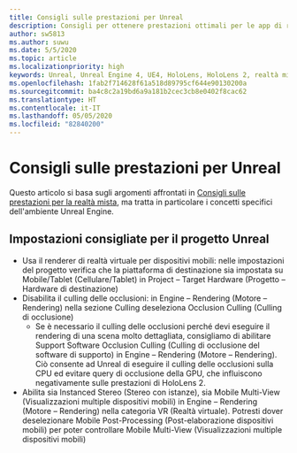 ```yaml
---
title: Consigli sulle prestazioni per Unreal
description: Consigli per ottenere prestazioni ottimali per le app di realtà mista in Unreal
author: sw5813
ms.author: suwu
ms.date: 5/5/2020
ms.topic: article
ms.localizationpriority: high
keywords: Unreal, Unreal Engine 4, UE4, HoloLens, HoloLens 2, realtà mista, prestazioni, ottimizzazione, impostazioni, documentazione
ms.openlocfilehash: 1fab2f714628f61a518d89795cf644e90130200a
ms.sourcegitcommit: ba4c8c2a19bd6a9a181b2cec3cb8e0402f8cac62
ms.translationtype: HT
ms.contentlocale: it-IT
ms.lasthandoff: 05/05/2020
ms.locfileid: "82840200"
---
```

# <a name="performance-recommendations-for-unreal"></a>Consigli sulle prestazioni per Unreal

Questo articolo si basa sugli argomenti affrontati in [Consigli sulle prestazioni per la realtà mista](understanding-performance-for-mixed-reality.md), ma tratta in particolare i concetti specifici dell'ambiente Unreal Engine.

## <a name="recommended-unreal-project-settings"></a>Impostazioni consigliate per il progetto Unreal

- Usa il renderer di realtà virtuale per dispositivi mobili: nelle impostazioni del progetto verifica che la piattaforma di destinazione sia impostata su Mobile/Tablet (Cellulare/Tablet) in Project – Target Hardware (Progetto – Hardware di destinazione)
- Disabilita il culling delle occlusioni: in Engine – Rendering (Motore – Rendering) nella sezione Culling deseleziona Occlusion Culling (Culling di occlusione)
    + Se è necessario il culling delle occlusioni perché devi eseguire il rendering di una scena molto dettagliata, consigliamo di abilitare Support Software Occlusion Culling (Culling di occlusione del software di supporto) in Engine – Rendering (Motore – Rendering). Ciò consente ad Unreal di eseguire il culling delle occlusioni sulla CPU ed evitare query di occlusione della GPU, che influiscono negativamente sulle prestazioni di HoloLens 2.
- Abilita sia Instanced Stereo (Stereo con istanze), sia Mobile Multi-View (Visualizzazioni multiple dispositivi mobili) in Engine – Rendering (Motore – Rendering) nella categoria VR (Realtà virtuale). Potresti dover deselezionare Mobile Post-Processing (Post-elaborazione dispositivi mobili) per poter controllare Mobile Multi-View (Visualizzazioni multiple dispositivi mobili)
